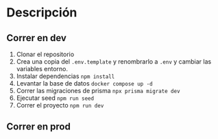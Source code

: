 # Descripción

## Correr en dev

1. Clonar el repositorio
2. Crea una copia del ```.env.template``` y renombrarlo a ```.env``` y cambiar las variables entorno.
3. Instalar dependencias ```npm install```
4. Levantar la base de datos ```docker compose up -d```
5. Correr las migraciones de prisma ```npx prisma migrate dev```
6. Ejecutar seed ```npm run seed```
6. Correr el proyecto ```npm run dev```

## Correr en prod